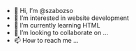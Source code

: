 - 👋 Hi, I’m @szabozso
- 👀 I’m interested in website development
- 🌱 I’m currently learning HTML
- 💞️ I’m looking to collaborate on ...
- 📫 How to reach me ...

<!---
szabozso/szabozso is a ✨ special ✨ repository because its `README.md` (this file) appears on your GitHub profile.
You can click the Preview link to take a look at your changes.
--->
